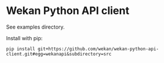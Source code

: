# Wekan Python API client

See examples directory.

Install with pip:

    pip install git+https://github.com/wekan/wekan-python-api-client.git#egg=wekanapi&subdirectory=src

